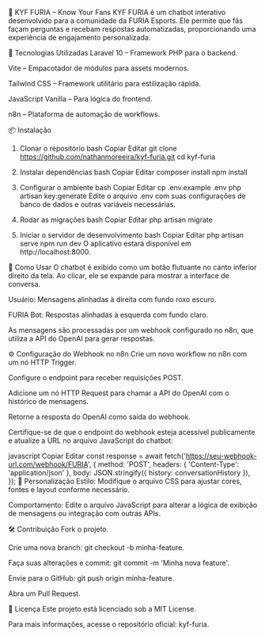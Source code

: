 🎯 KYF FURIA – Know Your Fans
KYF FURIA é um chatbot interativo desenvolvido para a comunidade da FURIA Esports. Ele permite que fãs façam perguntas e recebam respostas automatizadas, proporcionando uma experiência de engajamento personalizada.

🚀 Tecnologias Utilizadas
Laravel 10 – Framework PHP para o backend.

Vite – Empacotador de módulos para assets modernos.

Tailwind CSS – Framework utilitário para estilização rápida.

JavaScript Vanilla – Para lógica do frontend.

n8n – Plataforma de automação de workflows.

📦 Instalação
1. Clonar o repositório
bash
Copiar
Editar
git clone https://github.com/nathanmoreeira/kyf-furia.git
cd kyf-furia
2. Instalar dependências
bash
Copiar
Editar
composer install
npm install
3. Configurar o ambiente
bash
Copiar
Editar
cp .env.example .env
php artisan key:generate
Edite o arquivo .env com suas configurações de banco de dados e outras variáveis necessárias.

4. Rodar as migrações
bash
Copiar
Editar
php artisan migrate
5. Iniciar o servidor de desenvolvimento
bash
Copiar
Editar
php artisan serve
npm run dev
O aplicativo estará disponível em http://localhost:8000.

💬 Como Usar
O chatbot é exibido como um botão flutuante no canto inferior direito da tela. Ao clicar, ele se expande para mostrar a interface de conversa.

Usuário: Mensagens alinhadas à direita com fundo roxo escuro.

FURIA Bot: Respostas alinhadas à esquerda com fundo claro.

As mensagens são processadas por um webhook configurado no n8n, que utiliza a API do OpenAI para gerar respostas.

⚙️ Configuração do Webhook no n8n
Crie um novo workflow no n8n com um nó HTTP Trigger.

Configure o endpoint para receber requisições POST.

Adicione um nó HTTP Request para chamar a API do OpenAI com o histórico de mensagens.

Retorne a resposta do OpenAI como saída do webhook.

Certifique-se de que o endpoint do webhook esteja acessível publicamente e atualize a URL no arquivo JavaScript do chatbot:

javascript
Copiar
Editar
const response = await fetch('https://seu-webhook-url.com/webhook/FURIA', {
  method: 'POST',
  headers: { 'Content-Type': 'application/json' },
  body: JSON.stringify({ history: conversationHistory }),
});
🎨 Personalização
Estilo: Modifique o arquivo CSS para ajustar cores, fontes e layout conforme necessário.

Comportamento: Edite o arquivo JavaScript para alterar a lógica de exibição de mensagens ou integração com outras APIs.

🛠️ Contribuição
Fork o projeto.

Crie uma nova branch: git checkout -b minha-feature.

Faça suas alterações e commit: git commit -m 'Minha nova feature'.

Envie para o GitHub: git push origin minha-feature.

Abra um Pull Request.

📄 Licença
Este projeto está licenciado sob a MIT License.

Para mais informações, acesse o repositório oficial: kyf-furia.
